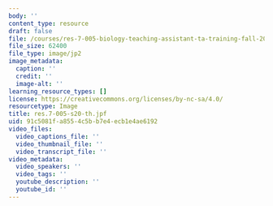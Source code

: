 ```yaml
---
body: ''
content_type: resource
draft: false
file: /courses/res-7-005-biology-teaching-assistant-ta-training-fall-2021/res7-005-s20-th.jpf
file_size: 62400
file_type: image/jp2
image_metadata:
  caption: ''
  credit: ''
  image-alt: ''
learning_resource_types: []
license: https://creativecommons.org/licenses/by-nc-sa/4.0/
resourcetype: Image
title: res.7-005-s20-th.jpf
uid: 91c5081f-a855-4c5b-b7e4-ecb1e4ae6192
video_files:
  video_captions_file: ''
  video_thumbnail_file: ''
  video_transcript_file: ''
video_metadata:
  video_speakers: ''
  video_tags: ''
  youtube_description: ''
  youtube_id: ''
---
```

